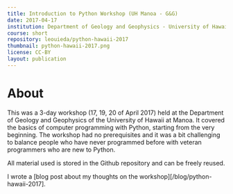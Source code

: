```yaml
---
title: Introduction to Python Workshop (UH Manoa - G&G)
date: 2017-04-17
institution: Department of Geology and Geophysics - University of Hawaii at Manoa
course: short
repository: leouieda/python-hawaii-2017
thumbnail: python-hawaii-2017.png
license: CC-BY
layout: publication
---
```


# About

This was a 3-day workshop (17, 19, 20 of April 2017) held at the Department of Geology and Geophysics of
the University of Hawaii at Manoa.
It covered the basics of computer programming with Python, starting from the
very beginning.
The workshop had no prerequisites and it was a bit challenging to balance
people who have never programmed before with veteran programmers who are new to
Python.

All material used is stored in the Github repository and can be freely reused.

I wrote a [blog post about my thoughts on the
workshop][/blog/python-hawaii-2017].
